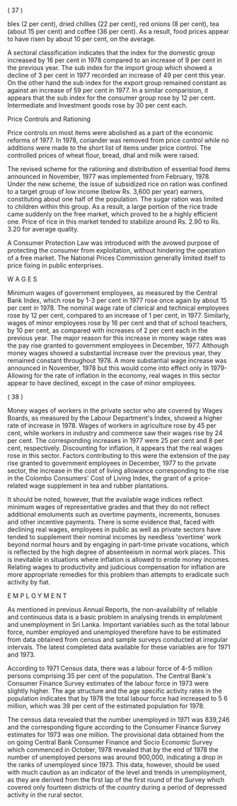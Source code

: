 ( 37 )

bles (2 per cent), dried chillies (22 per cent), red onions (8 per cent), tea (about 15 per cent) and coffee (36 per cent). As a result, food prices appear to have risen by about 10 per cent, on the average.

A sectoral classification indicates that the index for the domestic group increased by 16 per cent in 1978 compared to an increase of 9 per cent in the previous year. The sub index for the import group which showed a decline of 3 per cent in 1977 recorded an increase of 49 per cent this year. On the other hand the sub index for the export group remained constant as against an increase of 59 per cent in 1977. In a similar comparision, it appears that the sub index for the consumer group rose by 12 per cent. Intermediate and Investment goods rose by 30 per cent each.

Price Controls and Rationing

Price controls on most items were abolished as a part of the economic reforms of 1977. In 1978, coriander was removed from price control while no additions were made to the short list of items under price control. The controlled prices of wheat flour, bread, dhal and milk were raised.

The revised scheme for the rationing and distribution of essential food items announced in November, 1977 was implemented from February, 1978. Under the new scheme, the issue of subsidized rice on ration was confined to a target group of low income (below Rs. 3,600 per year) earners, constituting about one half of the population. The sugar ration was limited to children within this group. As a result, a large portion of the rice trade came suddenly on the free market, which proved to be a highly efficient one. Price of rice in this market tended to stabilize around Rs. 2.90 to Rs. 3.20 for average quality.

A Consumer Protection Law was introduced with the avowed purpose of protecting the consumer from exploitation, without hindering the operation of a free market. The National Prices Commission generally limited itself to price fixing in public enterprises.

W A G E S

Minimum wages of government employees, as measured by the Central Bank Index, which rose by 1-3 per cent in 1977 rose once again by about 15 per cent in 1978. The nominal wage rate of clerical and technical employees rose by 12 per cent, compared to an increase of 1 per cent, in 1977. Similarly, wages of minor employees rose by 16 per cent and that of school teachers, by 10 per cent, as compared with increases of 2 per cent each in the previous year. The major reason for this increase in money wage rates was the pay rise granted to government employees in December, 1977. Although money wages showed a substantial increase over the previous year, they remained constant through­out 1978. A more substantial wage increase was announced in November, 1978 but this would come into effect only in 1979- Allowing for the rate of inflation in the economy, real wages in this sector appear to have declined, except in the case of minor employees.

( 38 )

Money wages of workers in the private sector who ate covered by Wages Boards, as measured by the Labour Department's Index, showed a higher rate of increase in 1978. Wages of workers in agriculture rose by 45 per cent, while workers in industry and commerce saw their wages rise by 24 per cent. The corresponding increases in 1977 were 25 per cent and 8 per cent, respectively. Discounting for inflation, it appears that the real wages rose in this sector. Factors contributing to this were the extension of the pay rise granted to government employees in December, 1977 to the private sector, the increase in the cost of living allowance corresponding to the rise in the Colombo Consumers' Cost of Living Index, the grant of a price-related wage supplement in tea and rubber plantations.

It should be noted, however, that the available wage indices reflect minimum wages of representative grades and that they do not reflect additional emoluments such as overtime payments, increments, bonuses and other incentive payments. There is some evidence that, faced with declining real wages, employees in public as well as private sectors have tended to supplement their nominal incomes by needless 'overtime' work beyond normal hours and by engaging in part-time private vocations, which is reflected by the high degree of absenteeism in normal work places. This is inevitable in situations where inflation is allowed to erode money incomes. Relating wages to productivity and judicious com­pensation for inflation are more appropriate remedies for this problem than attempts to eradicate such activity by fiat.

E M P L O Y M E N T

As mentioned in previous Annual Reports, the non-availability of reliable and continuous data is a basic problem in analysing trends in emplo\ment and unemployment in Sri Lanka. Important variables such as the total labour force, number employed and unemployed therefore have to be estimated from data obtained from census and sample surveys conducted at irregular intervals. The latest completed data available for these variables are for 1971 and 1973.

According to 1971 Census data, there was a labour force of 4-5 million persons comprising 35 per cent of the population. The Central Bank's Consumer Finance Survey estimates of the labour force in 1973 were slightly higher. The age structure and the age specific activity rates in the population indicates that by 1978 the total labour force had increased to 5 6 million, which was 39 per cent of the estimated population for 1978.

The census data revealed that the number unemployed in 1971 was 839,246 and the corresponding figure according to the Consumer Finance Survey estimates for 1973 was one million. The provisional data obtained from the on going Central Bank Consumer Finance and Socio Economic Survey which commenced in October, 1978 revealed that by the end of 1978 the number of unemployed persons was around 900,000, indicating a drop in the ranks of unemployed since 1973. This data, however, should be used with much caution as an indicator of the level and trends in unemployment, as they are derived from the first lap of the first round of the Survey which covered only fourteen districts of the country during a period of depressed activity in the rural sector.
